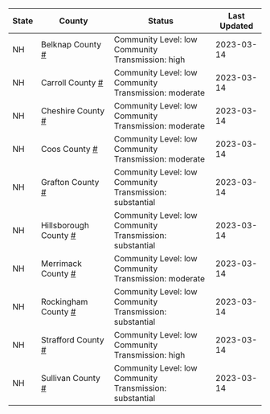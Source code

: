State | County | Status | Last Updated
--- | --- | --- | --- 
NH | Belknap County <a href="#belknap_county">#</a> | <a name="belknap_county"></a>Community Level: low<br/>Community Transmission: high | 2023-03-14
NH | Carroll County <a href="#carroll_county">#</a> | <a name="carroll_county"></a>Community Level: low<br/>Community Transmission: moderate | 2023-03-14
NH | Cheshire County <a href="#cheshire_county">#</a> | <a name="cheshire_county"></a>Community Level: low<br/>Community Transmission: moderate | 2023-03-14
NH | Coos County <a href="#coos_county">#</a> | <a name="coos_county"></a>Community Level: low<br/>Community Transmission: moderate | 2023-03-14
NH | Grafton County <a href="#grafton_county">#</a> | <a name="grafton_county"></a>Community Level: low<br/>Community Transmission: substantial | 2023-03-14
NH | Hillsborough County <a href="#hillsborough_county">#</a> | <a name="hillsborough_county"></a>Community Level: low<br/>Community Transmission: substantial | 2023-03-14
NH | Merrimack County <a href="#merrimack_county">#</a> | <a name="merrimack_county"></a>Community Level: low<br/>Community Transmission: moderate | 2023-03-14
NH | Rockingham County <a href="#rockingham_county">#</a> | <a name="rockingham_county"></a>Community Level: low<br/>Community Transmission: substantial | 2023-03-14
NH | Strafford County <a href="#strafford_county">#</a> | <a name="strafford_county"></a>Community Level: low<br/>Community Transmission: high | 2023-03-14
NH | Sullivan County <a href="#sullivan_county">#</a> | <a name="sullivan_county"></a>Community Level: low<br/>Community Transmission: substantial | 2023-03-14
